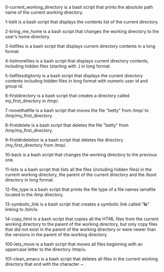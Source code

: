 0-current_working_directory is a bash script that prints the absolute path name of the current working directory.

1-listit is a bash script that displays the contents list of the current directory.

2-bring_me_home is a bash script that changes the working directory to the user’s home directory.

3-listfiles is a bash script that displays current directory contents in a long format.

4-listmorefiles is a bash script that displays current directory contents, including hidden files (starting with .) in long format.

5-listfilesdigitonly is a bash script that displays the current directory contents including hidden files in long format with numeric user id and group id.

6-firstdirectory is a bash script that creates a directory called my_first_directory in /tmp/.

7-movethatfile is a bash script that moves the file "betty" from /tmp/ to /tmp/my_first_directory.

8-firstdelete is a bash script that deletes the file "betty" from /tmp/my_first_directory.

9-firstdirdeletion is a bash script that deletes the directory /my_first_directory from /tmp/.

10-back is a bash script that changes the working directory to the previous one.

11-lists is a bash script that lists all the files (including hidden files) in the current working directory, the parent of the current directory and the /boot directory in long format.

12-file_type is a bash script that prints the file type of a file names iamafile located in the /tmp directory.

13-symbolic_link is a bash script that creates a symbolic link called "__ls__" linking to /bin/ls.

14-copy_html is a bash script that copies all the HTML files from the current working directory to the parent of the working directory, but only copy files that did not exist in the parent of the working directory or were newer than the versions in the parent of the working directory.

100-lets_move is a bash script that moves all files beginning with an uppercase letter to the directory /tmp/u.

101-clean_emacs is a bash script that deletes all files in the current working directory that end with the character ~.
